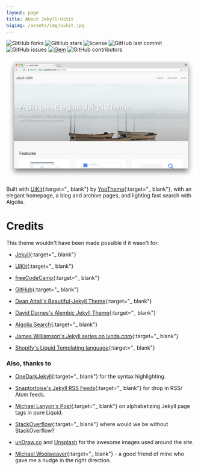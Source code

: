 ```yaml
---
layout: page
title: About Jekyll-UiKit
bigimg: /assets/img/uikit.jpg
---
```


![GitHub forks](https://img.shields.io/github/forks/jpasholk/jekyll-uikit.svg?style=social&label=Fork) ![GitHub stars](https://img.shields.io/github/stars/jpasholk/jekyll-uikit.svg?style=social&label=Stars) ![license](https://img.shields.io/github/license/jpasholk/jekyll-uikit.svg) ![GitHub last commit](https://img.shields.io/github/last-commit/jpasholk/jekyll-uikit.svg) ![GitHub issues](https://img.shields.io/github/issues-raw/jpasholk/jekyll-uikit.svg) [![Gem](https://img.shields.io/gem/dt/jekyll-uikit.svg)](https://rubygems.org/gems/jekyll-uikit) ![GitHub contributors](https://img.shields.io/github/contributors/jpasholk/jekyll-uikit.svg)

![Jekyll-UiKit](/Screenshot.png)

Built with [UiKit](https://getuikit.com/){:target="_ blank"} by [YooTheme](https://yootheme.com/){:target="_ blank"}, with an elegant homepage, a blog and archive pages, and lighting fast search with Algolia.

# Credits

This theme wouldn't have been made possible if it wasn't for:

* [Jekyll](https://jekyllrb.com/){:target="_ blank"}

* [UiKit](https://getuikit.com/){:target="_ blank"}

* [freeCodeCamp](https://www.freecodecamp.org/){:target="_ blank"}

* [GitHub](https://www.github.com/){:target="_ blank"}

* [Dean Attali's Beautiful-Jekyll Theme](https://github.com/daattali/beautiful-jekyll){:target="_ blank"}

* [David Darnes's Alembic Jekyll Theme](https://github.com/daviddarnes/alembic){:target="_ blank"}

* [Algolia Search](https://www.algolia.com/){:target="_ blank"}

* [James Williamson's Jekyll series on lynda.com](https://www.lynda.com/Jekyll-tutorials/Jekyll-Web-Designers/383124-2.html){:target="_ blank"}

* [Shopify's Liquid Templating language](https://help.shopify.com/themes/liquid){:target="_ blank"}

### Also, thanks to

* [OneDarkJekyll](https://github.com/mgyongyosi/OneDarkJekyll){:target="_ blank"} for the syntax highlighting.

* [Snaptortoise's Jekyll RSS Feeds](https://github.com/snaptortoise/jekyll-rss-feeds){:target="_ blank"} for drop in RSS/ Atom feeds.

* [Michael Lanyon's Post](https://blog.lanyonm.org/articles/2013/11/21/alphabetize-jekyll-page-tags-pure-liquid.html){:target="_ blank"} on alphabetizing Jekyll page tags in pure Liquid.

* [StackOverflow](https://stackoverflow.com/search?q=Jekyll){:target="_ blank"} where would we be without StackOverflow?

* [unDraw.co](https://undraw.co) and [Unsplash](https://unsplash.com) for the awesome images used around the site.

* [Michael Woolweaver](https://github.com/mwoolweaver){:target="_ blank"} - a good friend of mine who gave me a nudge in the right direction.
